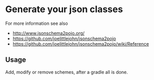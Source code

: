# Generate your json classes

For more information see also
* http://www.jsonschema2pojo.org/
* https://github.com/joelittlejohn/jsonschema2pojo
* https://github.com/joelittlejohn/jsonschema2pojo/wiki/Reference

## Usage

Add, modify or remove schemes, after a gradle all is done.